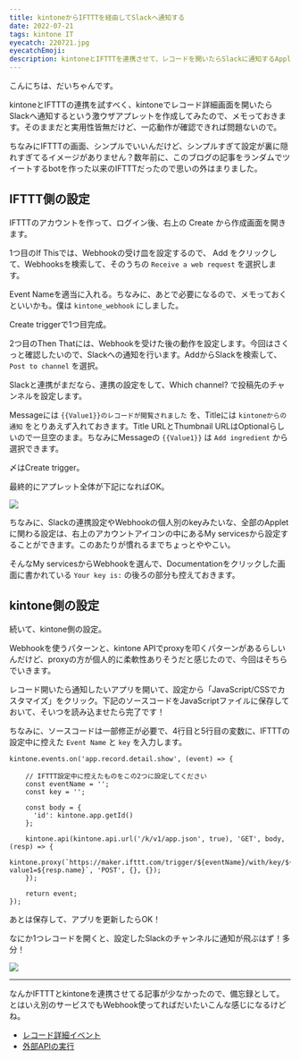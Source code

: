 ```yaml
---
title: kintoneからIFTTTを経由してSlackへ通知する
date: 2022-07-21
tags: kintone IT
eyecatch: 220721.jpg
eyecatchEmoji:
description: kintoneとIFTTTを連携させて、レコードを開いたらSlackに通知するAppletを作ってみました。実用性はないので、応用必須です。
---
```


こんにちは、だいちゃんです。

kintoneとIFTTTの連携を試すべく、kintoneでレコード詳細画面を開いたらSlackへ通知するという激ウザアプレットを作成してみたので、メモっておきます。そのままだと実用性皆無だけど、一応動作が確認できれば問題ないので。

ちなみにIFTTTの画面、シンプルでいいんだけど、シンプルすぎて設定が裏に隠れすぎてるイメージがありません？数年前に、このブログの記事をランダムでツイートするbotを作った以来のIFTTTだったので思いの外はまりました。

## IFTTT側の設定

IFTTTのアカウントを作って、ログイン後、右上の Create から作成画面を開きます。

1つ目のIf Thisでは、Webhookの受け皿を設定するので、 Add をクリックして、Webhooksを検索して、そのうちの `Receive a web request` を選択します。

Event Nameを適当に入れる。ちなみに、あとで必要になるので、メモっておくといいかも。僕は `kintone_webhook` にしました。

Create triggerで1つ目完成。

2つ目のThen Thatには、Webhookを受けた後の動作を設定します。今回はさくっと確認したいので、Slackへの通知を行います。AddからSlackを検索して、 `Post to channel` を選択。

Slackと連携がまだなら、連携の設定をして、Which channel? で投稿先のチャンネルを設定します。

Messageには `{{Value1}}のレコードが閲覧されました` を、Titleには `kintoneからの通知` をとりあえず入れておきます。Title URLとThumbnail URLはOptionalらしいので一旦空のまま。ちなみにMessageの `{{Value1}}` は `Add ingredient` から選択できます。

〆はCreate trigger。

最終的にアプレット全体が下記になればOK。

![](/images/220721_1.png)

ちなみに、Slackの連携設定やWebhookの個人別のkeyみたいな、全部のAppletに関わる設定は、右上のアカウントアイコンの中にあるMy servicesから設定することができます。このあたりが慣れるまでちょっとややこい。

そんなMy servicesからWebhookを選んで、Documentationをクリックした画面に書かれている `Your key is:` の後ろの部分も控えておきます。

## kintone側の設定

続いて、kintone側の設定。

Webhookを使うパターンと、kintone APIでproxyを叩くパターンがあるらしいんだけど、proxyの方が個人的に柔軟性ありそうだと感じたので、今回はそちらでいきます。

レコード開いたら通知したいアプリを開いて、設定から「JavaScript/CSSでカスタマイズ」をクリック。下記のソースコードをJavaScriptファイルに保存しておいて、そいつを読み込ませたら完了です！

ちなみに、ソースコードは一部修正が必要で、4行目と5行目の変数に、IFTTTの設定中に控えた `Event Name` と `key` を入力します。

```
kintone.events.on('app.record.detail.show', (event) => {

    // IFTTT設定中に控えたものをこの2つに設定してください
    const eventName = '';
    const key = '';

    const body = {
      'id': kintone.app.getId()
    };

    kintone.api(kintone.api.url('/k/v1/app.json', true), 'GET', body, (resp) => {
      kintone.proxy(`https://maker.ifttt.com/trigger/${eventName}/with/key/${key}?value1=${resp.name}`, 'POST', {}, {});
    });

    return event;
});
```

あとは保存して、アプリを更新したらOK！

なにか1つレコードを開くと、設定したSlackのチャンネルに通知が飛ぶはず！多分！

![](/images/220721_2.png)

---

なんかIFTTTとkintoneを連携させてる記事が少なかったので、備忘録として。とはいえ別のサービスでもWebhook使ってればだいたいこんな感じになるけどね。

* [レコード詳細イベント](https://developer.cybozu.io/hc/ja/articles/201941974)
* [外部APIの実行](https://developer.cybozu.io/hc/ja/articles/202166320)
